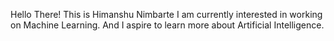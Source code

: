 Hello There!
This is Himanshu Nimbarte
I am currently interested in working on Machine Learning.
And I aspire to learn more about Artificial Intelligence.

